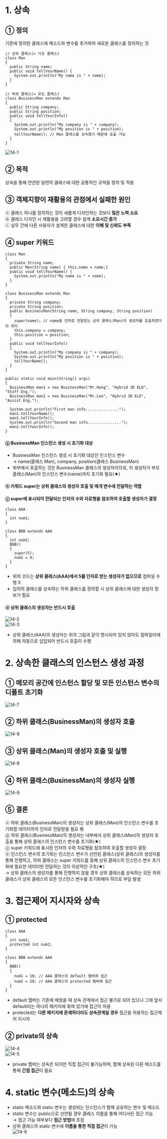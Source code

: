 # 1. 상속
## ① 정의
기존에 정의된 클래스에 메소드와 변수를 추가하여 새로운 클래스를 정의하는 것  
~~~
// 상위 클래스(= 기초 클래스)
class Man
{
  public String name;
  public void tellYourName() {
    System.out.println("My name is " + name);
  }
}

// 하위 클래스(= 유도 클래스)
class BusinessMan extends Man
{
  public String company;
  public String position;
  public void tellYourInfo()
  {
    System.out.println("My company is " + company);
    System.out.println("My position is " + position);
    tellYourName(); // Man 클래스를 상속했기 때문에 호출 가능
  }
}
~~~  
![14-1](https://user-images.githubusercontent.com/48504392/68524664-d5391400-030c-11ea-8bf9-8b0cf956157a.png)
## ② 목적
상속을 통해 연관된 일련의 클래스에 대한 공통적인 규약을 정의 및 적용  

## ③ 객체지향이 재활용의 관점에서 실패한 원인
ⓐ 클래스 하나를 정의하는 것이 새롭게 디자인하는 것보다 **많은 노력 소요**  
ⓑ 클래스 디자인 시 재활용을 고려할 경우 설계 **소요시간 증가**  
ⓒ 실무 간에 다른 사용자가 설계한 클래스에 대한 **이해 및 신뢰도 부족**  

## ④ super 키워드
~~~
class Man
{
  private String name;
  public Man(String name) { this.name = name;}
  public void tellYourName() {
    System.out.println("My name is " + name);
  }
}

class BusinessMan extends Man
{
  private String company;
  private String position;
  public BusinessMan(String name, String company, String position)
  {
    super(name); // name을 인자로 전달받는 상위 클래스(Man)의 생성자를 호출하겠다의 의미
    this.company = company;
    this.position = position;
  }
  public void tellYourInfo()
  {
    System.out.println("My company is " + company);
    System.out.println("My position is " + position);
    tellYourName();
  }
}
~~~  
~~~
public static void main(String[] args)
{
  BusinessMan man1 = new BusinessMan("Mr.Hong", "Hybrid 3D ELD", "Staff Eng.");
  BusinessMan man2 = new BusinessMan("Mr.Lee", "Hybrid 3D ELD", "Assist Eng.");
  
  System.out.println("First man info...............");
  man1.tellYourName();
  man1.tellYourInfo();
  System.out.println("Second man info...............");
  man2.tellYourInfo();
}
~~~  
#### ⓐ BusinessMan 인스턴스 생성 시 초기화 대상
- BusinessMan 인스턴스 생성 시 초기화 대상인 인스턴스 변수  
→ name(클래스 Man), company, position(클래스 BusinessMan)  
- 외부에서 호출하는 것은 BusinessMan 클래스의 생성자이므로, 이 생성자가 부모 클래스(Man)의 인스턴스 변수(name)까지 초기화 필요(★)  
#### ⓑ 키워드 super는 상위 클래스의 생성자 호출 및 매개 변수에 전달하는 역할
#### ⓒ super에 표시되어 전달되는 인자의 수와 자료형을 참조하여 호출할 생성자가 결정
~~~
class AAA
{
  int num1;
}

class BBB extends AAA
{
  int num2;
  BBB()
  {
    super(5); 
    num2 = 0;
  }
}
~~~
- 위의 코드는 **상위 클래스(AAA)에서 5를 인자로 받는 생성자가 없으므로** 컴파일 수행 X  
- 임의의 클래스를 상속하는 하위 클래스를 정의할 시 상위 클래스에 대한 생성자 정보가 필요  
#### ⓓ 상위 클래스의 생성자는 반드시 호출
![14-2](https://user-images.githubusercontent.com/48504392/68525086-3b279a80-0311-11ea-97d7-2bad4d1d183e.png)  
![14-3](https://user-images.githubusercontent.com/48504392/68525099-63af9480-0311-11ea-9dc6-c7fd83cba9d8.png)  
- 상위 클래스(AAA)의 생성자는 위의 그림과 같이 명시되어 있지 않아도 컴파일러에 의해 자동으로 삽입되어 반드시 호출이 수행  

# 2. 상속한 클래스의 인스턴스 생성 과정
## ① 메모리 공간에 인스턴스 할당 및 모든 인스턴스 변수의 디폴트 초기화  
![14-7](https://user-images.githubusercontent.com/48504392/68525760-521dbb00-0318-11ea-908a-71a7c070754d.png)  
## ② 하위 클래스(BusinessMan)의 생성자 호출  
![14-8](https://user-images.githubusercontent.com/48504392/68525761-534ee800-0318-11ea-8b96-671714ceb72d.png)  
## ③ 상위 클래스(Man)의 생성자 호출 및 실행  
![14-8](https://user-images.githubusercontent.com/48504392/68525761-534ee800-0318-11ea-8b96-671714ceb72d.png)  
## ④ 하위 클래스(BusinessMan)의 생성자 실행  
![14-9](https://user-images.githubusercontent.com/48504392/68525762-53e77e80-0318-11ea-8c10-0ef2b633c511.png)  
## ⑤ 결론
ⓐ 하위 클래스(BusinessMan)의 생성자는 상위 클래스(Man)의 인스턴스 변수를 초기화할 데이터까지 인자로 전달받을 필요 有  
ⓑ 하위 클래스(BusinessMan)의 생성자는 내부에서 상위 클래스(Man)의 생성자 호출을 통해 상위 클래스의 인스턴스 변수를 초기화(★)  
ⓒ super 키워드에 표시된 인자의 수와 자료형을 참조하여 호출할 생성자 결정  
ⓓ 인스턴스 변수의 초기화는 인스턴스 변수가 선언된 클래스(상위 클래스)의 생성자를 통해 진행하고, 하위 클래스는 super 키워드를 동해 상위 클래스의 인스턴스 변수 초기화에 필요한 데이터만 전달하는 것이 이상적인 구조(★)  
→ 상위 클래스의 생성자를 통해 진행하지 않을 경우 상위 클래스를 상속하는 모든 하위 클래스가 상위 클래스의 모든 인스턴스 변수를 초기화해야 하므로 부담 발생  

# 3. 접근제어 지시자와 상속
## ① protected  
~~~
class AAA
{
  int num1;
  protected int num2;
}

class BBB extends AAA
{
  BBB()
  {
    num1 = 10; // AAA 클래스의 default 멤버에 접근
    num2 = 20; // AAA 클래스의 protected 멤버에 접근
  }
}
~~~  
- default 멤버는 기존에 배웠을 때 상속 관계에서 접근 불가로 되어 있으나 그에 앞서 default라는 하나의 패키지에 묶여 있기에 접근이 허용  
- protected는 **다른 패키지에 존재하더라도 상속관계일 경우** 접근을 허용하는 접근제어 지시자  

## ② private의 상속
![14-4](https://user-images.githubusercontent.com/48504392/68525547-0cf88980-0316-11ea-9fdc-37cfa98665e8.png)  
![14-5](https://user-images.githubusercontent.com/48504392/68525548-0d912000-0316-11ea-8ad9-9019d615cbbb.png)  
- private 멤버는 상속은 되지만 직접 접근이 불가능하며, 함께 상속된 다른 메소드를 통해 **간접 접근**이 필요  

# 4. static 변수(메소드)의 상속
- static 메소드와 static 변수는 생성되는 인스턴스가 함께 공유하는 변수 및 메소드  
- static 변수는 public으로 선언될 경우 클래스 이름을 통해 어디서든 접근 가능  
→ 접근 가능 여부보다 **접근 방법**에 초점  
- 상위 클래스의 static 변수에 **이름을 통한 직접 접근**이 가능  
![14-6](https://user-images.githubusercontent.com/48504392/68525572-7ed0d300-0316-11ea-8547-43e1b2de7ef2.png)  
